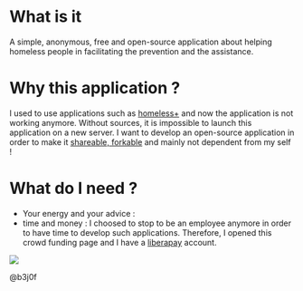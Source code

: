 # What is it
A simple, anonymous, free and open-source application about helping homeless people in facilitating the prevention and the assistance.

# Why this application ?
I used to use applications such as [homeless+](http://homelessplus.com) and now the application is not working anymore. Without sources, it is impossible to launch this application on a new server. I want to develop an open-source application in order to make it [shareable, forkable](https://github.com/b3j0f/homeless/) and mainly not dependent from my self !

# What do I need ?
- Your energy and your advice : [](https://liberapay.com/b3j0f/donate)
- time and money : I choosed to stop to be an employee anymore in order to have time to develop such applications. Therefore, I opened this crowd funding page and I have a [liberapay](https://liberapay.com/b3j0f/donate) account.

[![](https://liberapay.com/assets/widgets/donate.svg)](https://liberapay.com/b3j0f/donate)

@b3j0f
